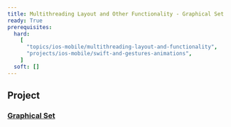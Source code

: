 ```yaml
---
title: Multithreading Layout and Other Functionality - Graphical Set
ready: True
prerequisites:
  hard:
    [
      "topics/ios-mobile/multithreading-layout-and-functionality",
      "projects/ios-mobile/swift-and-gestures-animations",
    ]
  soft: []
---
```


## Project

### [Graphical Set](Programming%20Project%203_%20Graphical%20Set.pdf)
